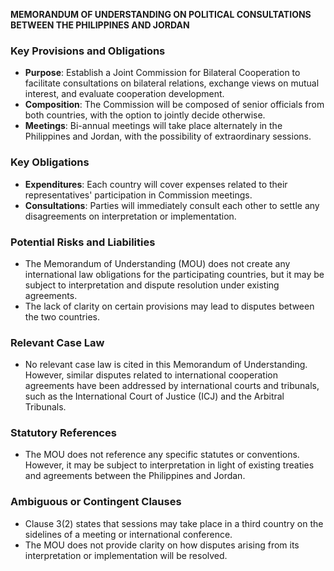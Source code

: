 **MEMORANDUM OF UNDERSTANDING ON POLITICAL CONSULTATIONS BETWEEN THE PHILIPPINES AND JORDAN**

### Key Provisions and Obligations

*   **Purpose**: Establish a Joint Commission for Bilateral Cooperation to facilitate consultations on bilateral relations, exchange views on mutual interest, and evaluate cooperation development.
*   **Composition**: The Commission will be composed of senior officials from both countries, with the option to jointly decide otherwise.
*   **Meetings**: Bi-annual meetings will take place alternately in the Philippines and Jordan, with the possibility of extraordinary sessions.

### Key Obligations

*   **Expenditures**: Each country will cover expenses related to their representatives' participation in Commission meetings.
*   **Consultations**: Parties will immediately consult each other to settle any disagreements on interpretation or implementation.

### Potential Risks and Liabilities

*   The Memorandum of Understanding (MOU) does not create any international law obligations for the participating countries, but it may be subject to interpretation and dispute resolution under existing agreements.
*   The lack of clarity on certain provisions may lead to disputes between the two countries.

### Relevant Case Law

*   No relevant case law is cited in this Memorandum of Understanding. However, similar disputes related to international cooperation agreements have been addressed by international courts and tribunals, such as the International Court of Justice (ICJ) and the Arbitral Tribunals.

### Statutory References

*   The MOU does not reference any specific statutes or conventions. However, it may be subject to interpretation in light of existing treaties and agreements between the Philippines and Jordan.

### Ambiguous or Contingent Clauses

*   Clause 3(2) states that sessions may take place in a third country on the sidelines of a meeting or international conference.
*   The MOU does not provide clarity on how disputes arising from its interpretation or implementation will be resolved.